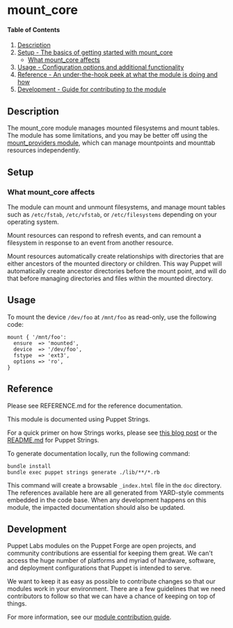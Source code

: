 
# mount_core

#### Table of Contents

1. [Description](#description)
2. [Setup - The basics of getting started with mount_core](#setup)
    * [What mount_core affects](#what-mount-affects)
3. [Usage - Configuration options and additional functionality](#usage)
4. [Reference - An under-the-hook peek at what the module is doing and how](#reference)
5. [Development - Guide for contributing to the module](#development)

<a id="description"></a>
## Description

The mount_core module manages mounted filesystems and mount tables. The module
has some limitations, and you may be better off using the [mount_providers
module](https://forge.puppet.com/puppetlabs/mount_providers), which can manage
mountpoints and mounttab resources independently.

<a id="setup"></a>
## Setup

<a id="what-mount-affects"></a>
### What mount_core affects

The module can mount and unmount filesystems, and manage mount tables such as
`/etc/fstab`, `/etc/vfstab`, or `/etc/filesystems` depending on your operating system.

Mount resources can respond to refresh events, and can remount a filesystem in
response to an event from another resource.

Mount resources automatically create relationships with directories that are
either ancestors of the mounted directory or children. This way Puppet will
automatically create ancestor directories before the mount point, and will do
that before managing directories and files within the mounted directory.

<a id="usage"></a>
## Usage

To mount the device `/dev/foo` at `/mnt/foo` as read-only, use the following code:

```
mount { '/mnt/foo':
  ensure  => 'mounted',
  device  => '/dev/foo',
  fstype  => 'ext3',
  options => 'ro',
}
```

<a id="reference"></a>
## Reference

Please see REFERENCE.md for the reference documentation.

This module is documented using Puppet Strings.

For a quick primer on how Strings works, please see [this blog post](https://puppet.com/blog/using-puppet-strings-generate-great-documentation-puppet-modules) or the [README.md](https://github.com/puppetlabs/puppet-strings/blob/master/README.md) for Puppet Strings.

To generate documentation locally, run the following command:
```
bundle install
bundle exec puppet strings generate ./lib/**/*.rb
```
This command will create a browsable `_index.html` file in the `doc` directory. The references available here are all generated from YARD-style comments embedded in the code base. When any development happens on this module, the impacted documentation should also be updated.

<a id="development"></a>
## Development

Puppet Labs modules on the Puppet Forge are open projects, and community contributions are essential for keeping them great. We can't access the huge number of platforms and myriad of hardware, software, and deployment configurations that Puppet is intended to serve.

We want to keep it as easy as possible to contribute changes so that our modules work in your environment. There are a few guidelines that we need contributors to follow so that we can have a chance of keeping on top of things.

For more information, see our [module contribution guide](https://puppet.com/docs/puppet/latest/contributing.html).
